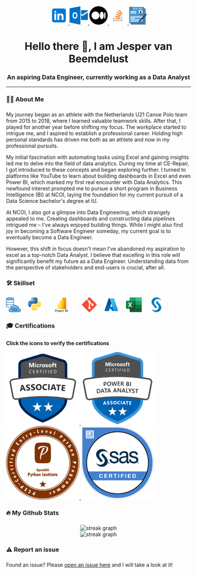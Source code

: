###

<div align="center">
  <a href="https://www.linkedin.com/in/jespervanbeemdelust/" target="_blank">
    <img src="https://raw.githubusercontent.com/jespervb7/jespervb7/main/Assets/Linkedin.png" width="50" height="50" alt="linkedin logo"  />
  </a>
  <a href="mailto:jespervanbeemdelust@hotmail.com" target="_blank">
    <img src="https://raw.githubusercontent.com/jespervb7/jespervb7/main/Assets/Outlook.png" width="50" height="50" alt="microsoft-outlook logo"  />
  </a>
  <a href="https://medium.com/@jeppakanopolo" target="_blank">
    <img src="https://raw.githubusercontent.com/jespervb7/jespervb7/main/Assets/Medium.png" width="50" height="50" alt="medium logo"  />
  </a>
  <a href="https://stackoverflow.com/users/19345865/jesper-van-beemdelust" target="_blank">
    <img src="https://raw.githubusercontent.com/jespervb7/jespervb7/main/Assets/Stackoverflow.png" width="50" height="50" alt="stackoverflow logo"  />
  </a>
  <a href="" target="_blank">
    <img src="https://raw.githubusercontent.com/jespervb7/jespervb7/main/Assets/Resume.png" width="50" height="50" alt="Resume icon"  />
  </a>
</div>

###

<h1 align="center">Hello there 🧔, I am Jesper van Beemdelust</h2>

###
<h3 align="center">An aspiring Data Engineer, currently working as a Data Analyst</h3>

<hr>

###

<h3 align="left">👩‍💻  About Me</h3>

###

<p align="left">My journey began as an athlete with the Netherlands U21 Canoe Polo team from 2015 to 2018, where I learned valuable teamwork skills. After that, I played for another year before shifting my focus. The workplace started to intrigue me, and I aspired to establish a professional career. Holding high personal standards has driven me both as an athlete and now in my professional pursuits.

My initial fascination with automating tasks using Excel and gaining insights led me to delve into the field of data analytics. During my time at CE-Repair, I got introduced to these concepts and began exploring further. I turned to platforms like YouTube to learn about building dashboards in Excel and even Power BI, which marked my first real encounter with Data Analytics. This newfound interest prompted me to pursue a short program in Business Intelligence (BI) at NCOI, laying the foundation for my current pursuit of a Data Science bachelor's degree at IU.

At NCOI, I also got a glimpse into Data Engineering, which strangely appealed to me. Creating dashboards and constructing data pipelines intrigued me – I've always enjoyed building things. While I might also find joy in becoming a Software Engineer someday, my current goal is to eventually become a Data Engineer.

However, this shift in focus doesn't mean I've abandoned my aspiration to excel as a top-notch Data Analyst. I believe that excelling in this role will significantly benefit my future as a Data Engineer. Understanding data from the perspective of stakeholders and end-users is crucial, after all.</p>

###

<h3 align="left">🛠 Skillset</h3>

###

<div align="left">
  <img src="https://raw.githubusercontent.com/jespervb7/jespervb7/main/Assets/SQL.png" height="40" alt="SQL logo"  />
  <img width="12" />
  <img src="https://raw.githubusercontent.com/jespervb7/jespervb7/main/Assets/Python.png" height="40" alt="Python logo"  />
  <img width="12" />
  <img src="https://raw.githubusercontent.com/jespervb7/jespervb7/main/Assets/Power BI.png" height="40" alt="Power BI logo"  />
  <img width="12" />
  <img src="https://raw.githubusercontent.com/jespervb7/jespervb7/main/Assets/GIT.png" height="40" alt="Git logo"  />
  <img width="12" />
  <img src="https://raw.githubusercontent.com/jespervb7/jespervb7/main/Assets/Azure.png" height="40" alt="Azure logo"  />
  <img width="12" />
  <img src="https://raw.githubusercontent.com/jespervb7/jespervb7/main/Assets/Excel.png" height="40" alt="Excel logo"  />
  <img width="12" />
  <img src="https://raw.githubusercontent.com/jespervb7/jespervb7/main/Assets/SAS Icon.png" height="40" alt="SAS logo"  />
</div>

###

<h3 align="left">🎓 Certifications</h3>

###

<p align="left"><strong>Click the icons to verify the certifications</strong></p>

<div align="left">
   <a href="https://www.credly.com/badges/f22b7497-08fa-4373-97be-3dce171641dd/linked_in_profile" target="_blank">
      <img src="https://raw.githubusercontent.com/jespervb7/jespervb7/main/Assets/DP-600.png" height="200" alt="PL-300 badge" />
    </a>
  <a href="https://www.credly.com/badges/f22b7497-08fa-4373-97be-3dce171641dd/linked_in_profile" target="_blank">
      <img src="https://raw.githubusercontent.com/jespervb7/jespervb7/main/Assets/PL-300.png" height="200" alt="PL-300 badge" />
    </a>
  <a href="https://www.credly.com/badges/ec558110-9cc4-43bf-84a1-4f0ef6642284/linked_in_profile" target="_blank">
      <img src="https://raw.githubusercontent.com/jespervb7/jespervb7/main/Assets/PCEP.png" height="200" alt="PCEP badge" />
    </a>
 <a href="https://www.credly.com/badges/38e68091-d502-48bf-a6a6-5cf408dcd76e/linked_in_profile" target="_blank">
      <img src="https://raw.githubusercontent.com/jespervb7/jespervb7/main/Assets/SAS Base.png" height="200" alt="SAS badge" />
    </a>
</div>

<!--###

<h3 align="left">📑 Projects</h3>

###

<p align="left">Add the following:<br><br><br>- Screenshots of dashboards perhaps?<br>- SQL interview practice repo<br>- Project dashboard. Shows all my projects with related skills.</p>
-->
###

<h3 align="left">🔥   My Github Stats</h3>

###

<div align="center">
  <img src="https://streak-stats.demolab.com?user=jespervb7&locale=en&mode=daily&theme=dark&hide_border=false&border_radius=5&order=3" height="220" width = "600" alt="streak graph"  />
</div>

<div align="center">
  <img src="http://github-profile-summary-cards.vercel.app/api/cards/profile-details?username=jespervb7&theme=github_dark" height="220" width = "600" alt="streak graph"  />
</div>

###

<h3 align="left">⚠️   Report an issue</h3>

###

<p align="left">
  Found an issue? Please <a href="https://github.com/jespervb7/jespervb7/issues">open an issue here</a> and I will take a look at it!
</p>